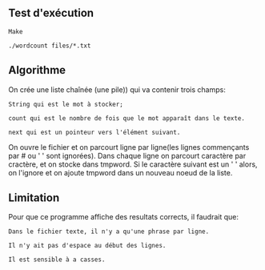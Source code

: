 
## Test d'exécution

```
Make 
```

```
./wordcount files/*.txt
```
## Algorithme
On crée une liste chaînée (une pile)) qui va contenir trois champs:

	String qui est le mot à stocker;

	count qui est le nombre de fois que le mot apparaît dans le texte.

	next qui est un pointeur vers l'élément suivant.

On ouvre le fichier et on parcourt ligne par ligne(les lignes commençants par # ou ' ' sont ignorées).
Dans chaque ligne on parcourt caractère par cractère, et on stocke dans tmpword.
Si le caractère suivant est un ' ' alors, on l'ignore et on ajoute tmpword dans un nouveau noeud de la liste.

## Limitation
Pour que ce programme affiche des resultats corrects, il faudrait que:
	
	Dans le fichier texte, il n'y a qu'une phrase par ligne.

	Il n'y ait pas d'espace au début des lignes.

	Il est sensible à a casses.
	

